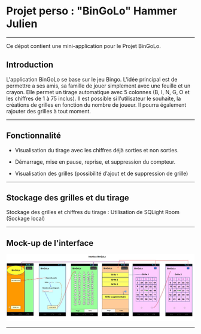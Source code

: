# **Projet perso : "BinGoLo" Hammer Julien**
_________________________________________________________________________________________________________________

Ce dépot contient une mini-application pour le Projet BinGoLo. 

## Introduction

L'application BinGoLo se base sur le jeu Bingo. L'idée principal est de permettre a ses amis, sa famille de jouer simplement avec une feuille et un crayon. Elle permet un tirage automatique avec 5 colonnes (B, I, N, G, O et les chiffres de 1 à 75 inclus). Il est possible si l'utilisateur le souhaite, la créations de grilles en fonction du nombre de joueur. Il pourra également rajouter des grilles à tout moment.

_________________________________________________________________________________________________________________

## Fonctionnalité 

- Visualisation du tirage avec les chiffres déjà sorties et non sorties.

- Démarrage, mise en pause, reprise, et suppression du compteur.

- Visualisation des grilles (possibilité d’ajout et de suppression de grille)

_________________________________________________________________________________________________________________

## Stockage des grilles et du tirage

Stockage des grilles et chiffres du tirage : Utilisation de SQLight Room (Sockage local)

_________________________________________________________________________________________________________________

## Mock-up de l'interface

![Bingolo.JPG](Bingolo.JPG)

_________________________________________________________________________________________________________________












